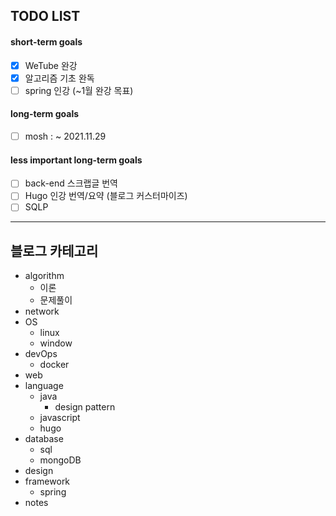 ## TODO LIST

#### short-term goals

- [X] WeTube 완강 
- [X] 알고리즘 기초 완독
- [ ] spring 인강 (~1월 완강 목표)

#### long-term goals
- [ ] mosh : ~  2021.11.29

#### less important long-term goals
- [ ] back-end 스크랩글 번역
- [ ] Hugo 인강 번역/요약 (블로그 커스터마이즈)
- [ ] SQLP

-----

## 블로그 카테고리

- algorithm
  - 이론
  - 문제풀이
- network
- OS
  - linux
  - window
- devOps
  - docker
- web
- language
  - java
    - design pattern
  - javascript
  - hugo
- database
  - sql
  - mongoDB
- design
- framework
  - spring
- notes
